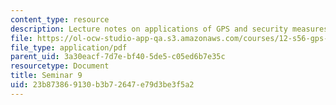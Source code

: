 ```yaml
---
content_type: resource
description: Lecture notes on applications of GPS and security measures on the system.
file: https://ol-ocw-studio-app-qa.s3.amazonaws.com/courses/12-s56-gps-where-are-you-fall-2008/23b873869130b3b72647e79d3be3f5a2_12s56_sem09.pdf
file_type: application/pdf
parent_uid: 3a30eacf-7d7e-bf40-5de5-c05ed6b7e35c
resourcetype: Document
title: Seminar 9
uid: 23b87386-9130-b3b7-2647-e79d3be3f5a2
---
```

